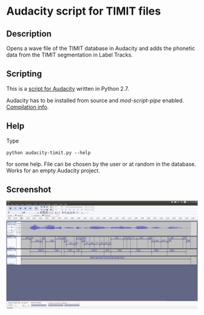 Audacity script for TIMIT files
=================================

Description
-----------

Opens a wave file of the TIMIT database in Audacity and adds the phonetic data from the TIMIT segmentation in Label Tracks.


Scripting
----------

This is a [script for Audacity](https://manual.audacityteam.org/man/scripting.html) written in Python 2.7.

Audacity has to be installed from source and *mod-script-pipe* enabled. [Compilation info](https://github.com/audacity/audacity/blob/master/INSTALL).

Help
----

Type

    python audacity-timit.py --help
for some help. File can be chosen by the user or at random in the database. Works for an empty Audacity project.


Screenshot
-----------

![Screenshot](./screenshots/screenshot01.png)